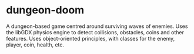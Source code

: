 # dungeon-doom

A dungeon-based game centred around surviving waves of enemies. Uses the libGDX physics engine to detect collisions, obstacles, coins and other features. Uses object-oriented principles, with classes for the enemy, player, coin, health, etc.
